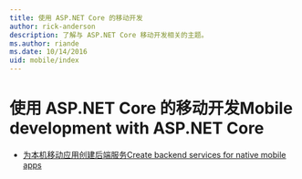 ```yaml
---
title: 使用 ASP.NET Core 的移动开发
author: rick-anderson
description: 了解与 ASP.NET Core 移动开发相关的主题。
ms.author: riande
ms.date: 10/14/2016
uid: mobile/index
---
```

# <a name="mobile-development-with-aspnet-core"></a><span data-ttu-id="aeb6a-103">使用 ASP.NET Core 的移动开发</span><span class="sxs-lookup"><span data-stu-id="aeb6a-103">Mobile development with ASP.NET Core</span></span>

*   [<span data-ttu-id="aeb6a-104">为本机移动应用创建后端服务</span><span class="sxs-lookup"><span data-stu-id="aeb6a-104">Create backend services for native mobile apps</span></span>](native-mobile-backend.md)
